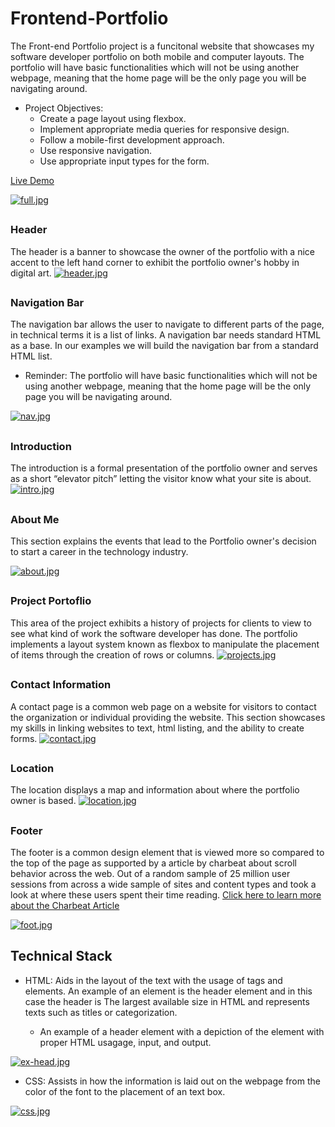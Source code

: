 # Frontend-Portfolio
The Front-end Portfolio project is a funcitonal website that showcases my software developer portfolio on both mobile and computer layouts. The portfolio will have basic functionalities which will not be using another webpage, meaning that the home page will be the only page you will be navigating around. 

- Project Objectives:
  - Create a page layout using flexbox.
  - Implement appropriate media queries for responsive design.
  - Follow a mobile-first development approach.
  - Use responsive navigation.
  - Use appropriate input types for the form.

[Live Demo](https://frontend-portfolio-eight.vercel.app/)

[![full.jpg](https://i.postimg.cc/2888qvtx/full.jpg)](https://postimg.cc/7bdydCwC)

##

### Header
The header is a banner to showcase the owner of the portfolio with a nice accent to the left hand corner to exhibit the portfolio owner's hobby in digital art.
[![header.jpg](https://i.postimg.cc/4yGy2SBC/header.jpg)](https://postimg.cc/vgPGcXJX)

##

### Navigation Bar
The navigation bar allows the user to navigate to different parts of the page, in technical terms it is a list of links. A navigation bar needs standard HTML as a base. In our examples we will build the navigation bar from a standard HTML list.

* Reminder: The portfolio will have basic functionalities which will not be using another webpage, meaning that the home page will be the only page you will be navigating around. 

[![nav.jpg](https://i.postimg.cc/brn0kWrK/nav.jpg)](https://postimg.cc/dZqTKW8B)

##

### Introduction
The introduction is a formal presentation of the portfolio owner and serves as a short “elevator pitch” letting the visitor know what your site is about.
[![intro.jpg](https://i.postimg.cc/KYmT44nS/intro.jpg)](https://postimg.cc/K1sjHGqJ)

##

### About Me
This section explains the events that lead to the Portfolio owner's decision to start a career in the technology industry.

[![about.jpg](https://i.postimg.cc/DyWPKWcx/about.jpg)](https://postimg.cc/w7pmXjZN)

##

### Project Portoflio

This area of the project exhibits a history of projects for clients to view to see what kind of work the software developer has done. The portfolio implements a layout system known as flexbox to manipulate the placement of items through the creation of rows or columns.
[![projects.jpg](https://i.postimg.cc/fyP79ZM7/projects.jpg)](https://postimg.cc/GTkTWW89)

##

### Contact Information
A contact page is a common web page on a website for visitors to contact the organization or individual providing the website. This section showcases my skills in linking websites to text, html listing, and the ability to create forms.
[![contact.jpg](https://i.postimg.cc/XJVgMQ25/contact.jpg)](https://postimg.cc/67mZnLx6)

##

### Location
The location displays a map and information about where the portfolio owner is based.
[![location.jpg](https://i.postimg.cc/43Y8L8Sx/location.jpg)](https://postimg.cc/VScB5Fwx)

##

### Footer
The footer is a common design element that is viewed more so compared to the top of the page as supported by a article by charbeat about scroll behavior across the web. Out of a random sample of 25 million user sessions from across a wide sample of sites and content types and took a look at where these users spent their time reading.
[Click here to learn more about the Charbeat Article](https://blog.chartbeat.com/2013/08/12/scroll-behavior-across-the-web/)

[![foot.jpg](https://i.postimg.cc/xjmLxrjZ/foot.jpg)](https://postimg.cc/mhbck5H3)

##

## Technical Stack
- HTML: Aids in the layout of the text with the usage of tags and elements. An example of an element is the header element and in this case the header is The largest available size in HTML and represents texts such as titles or categorization.

  - An example of a header element with a depiction of the element with proper HTML usagage, input, and output.

[![ex-head.jpg](https://i.postimg.cc/nrjq45Rv/ex-head.jpg)](https://postimg.cc/8fGFDyV5)

- CSS: Assists in how the information is laid out on the webpage from the color of the font to the placement of an text box.

[![css.jpg](https://i.postimg.cc/FshSpDW5/css.jpg)](https://postimg.cc/DmYmyd3B)
